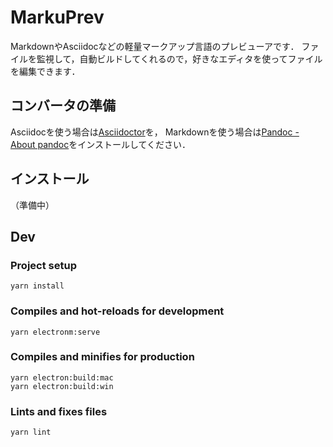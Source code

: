 # MarkuPrev

MarkdownやAsciidocなどの軽量マークアップ言語のプレビューアです．
ファイルを監視して，自動ビルドしてくれるので，好きなエディタを使ってファイルを編集できます．

## コンバータの準備

Asciidocを使う場合は[Asciidoctor](https://asciidoctor.org/)を，
Markdownを使う場合は[Pandoc - About pandoc](https://pandoc.org/)をインストールしてください．

## インストール

（準備中）

## Dev

### Project setup

```
yarn install
```

### Compiles and hot-reloads for development

```
yarn electronm:serve
```

### Compiles and minifies for production

```
yarn electron:build:mac
yarn electron:build:win
```

### Lints and fixes files

```
yarn lint
```
